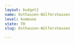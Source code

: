 ```yaml
---
layout: budget2
name: Osthausen-Wülfershausen
level: kommune
state: TH
slug: Osthausen-Wülfershausen

---
```



